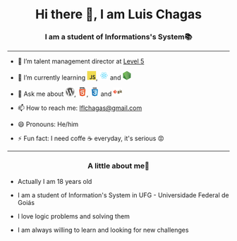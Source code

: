 <h1 align="center">Hi there 👋, I am Luis Chagas</h1>

<h3 align="center">I am a student of Informations's System📚</h3>

---

- 🔭 I’m talent management director at [Level 5](https://level5jr.com.br/)

- 🌱 I’m currently learning <img src="https://raw.githubusercontent.com/github/explore/80688e429a7d4ef2fca1e82350fe8e3517d3494d/topics/javascript/javascript.png" width="20px">, <img src="https://raw.githubusercontent.com/github/explore/80688e429a7d4ef2fca1e82350fe8e3517d3494d/topics/react/react.png" width="20px"> and <img src="https://raw.githubusercontent.com/github/explore/80688e429a7d4ef2fca1e82350fe8e3517d3494d/topics/nodejs/nodejs.png" width="20px">

- 💬 Ask me about <img src="https://raw.githubusercontent.com/github/explore/80688e429a7d4ef2fca1e82350fe8e3517d3494d/topics/wordpress/wordpress.png" width="20px">, <img src="https://raw.githubusercontent.com/github/explore/80688e429a7d4ef2fca1e82350fe8e3517d3494d/topics/html/html.png" width="20px">, <img src="https://raw.githubusercontent.com/github/explore/80688e429a7d4ef2fca1e82350fe8e3517d3494d/topics/css/css.png" width="20px"> and <img src="https://raw.githubusercontent.com/github/explore/80688e429a7d4ef2fca1e82350fe8e3517d3494d/topics/git/git.png" width="20px">

- 📫 How to reach me: lflchagas@gmail.com

- 😄 Pronouns: He/him

- ⚡ Fun fact: I need coffe ☕ everyday, it's serious 😡


---

<h3 align="center">A little about me📝</h3>

- Actually I am 18 years old

- I am a student of Information's System in UFG - Universidade Federal de Goiás

- I love logic problems and solving them

- I am always willing to learn and looking for new challenges

<!--
**LuisFernandoChagas/LuisFernandoChagas** is a ✨ _special_ ✨ repository because its `README.md` (this file) appears on your GitHub profile.

Here are some ideas to get you started:

- 🔭 I’m currently working on ...
- 🌱 I’m currently learning ...
- 👯 I’m looking to collaborate on ...
- 🤔 I’m looking for help with ...
- 💬 Ask me about ...
- 📫 How to reach me: ...
- 😄 Pronouns: ...
- ⚡ Fun fact: ...
-->

